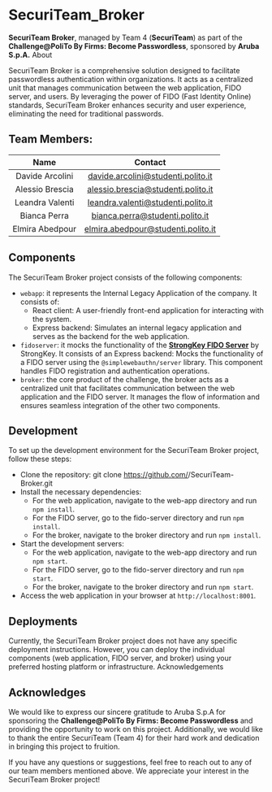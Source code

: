 # SecuriTeam_Broker
**SecuriTeam Broker**, managed by Team 4 (**SecuriTeam**) as part of the **Challenge@PoliTo By Firms: Become Passwordless**, sponsored by **Aruba S.p.A.**
About

SecuriTeam Broker is a comprehensive solution designed to facilitate passwordless authentication within organizations. It acts as a centralized unit that manages communication between the web application, FIDO server, and users. By leveraging the power of FIDO (Fast Identity Online) standards, SecuriTeam Broker enhances security and user experience, eliminating the need for traditional passwords.

## Team Members: 
| Name | Contact |
|:---:|:---:|
| Davide Arcolini | davide.arcolini@studenti.polito.it |
| Alessio Brescia | alessio.brescia@studenti.polito.it |
| Leandra Valenti | leandra.valenti@studenti.polito.it |
| Bianca Perra | bianca.perra@studenti.polito.it |
| Elmira Abedpour | elmira.abedpour@studenti.polito.it |

## Components

The SecuriTeam Broker project consists of the following components:

- `webapp`: it represents the Internal Legacy Application of the company. It consists of:
  - React client: A user-friendly front-end application for interacting with the system.
  - Express backend: Simulates an internal legacy application and serves as the backend for the web application.
- `fidoserver`: it mocks the functionality of the [**StrongKey FIDO Server**](https://www.strongkey.com/products/software/fido-strong-authentication) by StrongKey. It consists of an Express backend: Mocks the functionality of a FIDO server using the `@simplewebauthn/server` library. This component handles FIDO registration and authentication operations.
- `broker`: the core product of the challenge, the broker acts as a centralized unit that facilitates communication between the web application and the FIDO server. It manages the flow of information and ensures seamless integration of the other two components.

## Development

To set up the development environment for the SecuriTeam Broker project, follow these steps:
- Clone the repository: git clone https://github.com/<username>/SecuriTeam-Broker.git
- Install the necessary dependencies:
  - For the web application, navigate to the web-app directory and run `npm install`.
  - For the FIDO server, go to the fido-server directory and run `npm install`.
  - For the broker, navigate to the broker directory and run `npm install`.
- Start the development servers:
  - For the web application, navigate to the web-app directory and run `npm start`.
  - For the FIDO server, go to the fido-server directory and run `npm start`.
  - For the broker, navigate to the broker directory and run `npm start`.
- Access the web application in your browser at `http://localhost:8001`.

## Deployments

Currently, the SecuriTeam Broker project does not have any specific deployment instructions. However, you can deploy the individual components (web application, FIDO server, and broker) using your preferred hosting platform or infrastructure.
Acknowledgements

## Acknowledges
We would like to express our sincere gratitude to Aruba S.p.A for sponsoring the **Challenge@PoliTo By Firms: Become Passwordless** and providing the opportunity to work on this project. Additionally, we would like to thank the entire SecuriTeam (Team 4) for their hard work and dedication in bringing this project to fruition.

If you have any questions or suggestions, feel free to reach out to any of our team members mentioned above. We appreciate your interest in the SecuriTeam Broker project!
